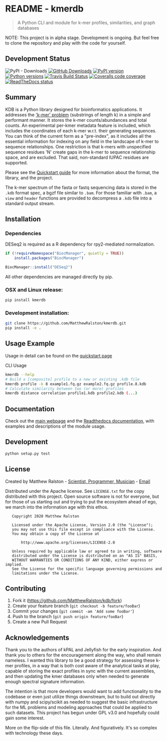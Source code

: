 # README - kmerdb
> A Python CLI and module for k-mer profiles, similarities, and graph databases

NOTE: This project is in alpha stage. Development is ongoing. But feel free to clone the repository and play with the code for yourself.

## Development Status


![PyPI - Downloads](https://img.shields.io/pypi/dm/kmerdb)
[![GitHub Downloads](https://img.shields.io/github/downloads/MatthewRalston/kdb/total.svg?style=social&logo=github&label=Download)](https://github.com/MatthewRalston/kmerdb/releases)
[![PyPI version](https://img.shields.io/pypi/v/kmerdb.svg)][pip]
[![Python versions](https://img.shields.io/pypi/pyversions/kmerdb.svg)][Pythons]
[![Travis Build Status](https://travis-ci.org/MatthewRalston/kmerdb.svg?branch=master)](https://travis-ci.org/MatthewRalston/kmerdb)
[![Coveralls code coverage](https://coveralls.io/repos/github/MatthewRalston/kmerdb/badge.svg?branch=master)](https://coveralls.io/github/MatthewRalston/kmerdb?branch=master)
[![ReadTheDocs status](https://readthedocs.org/projects/kdb/badge/?version=stable&style=flat)][RTD]


[pip]: https://pypi.org/project/kmerdb/
[Pythons]: https://pypi.org/project/kmerdb/
[RTD]: https://kdb.readthedocs.io/en/latest/

## Summary 

KDB is a Python library designed for bioinformatics applications. It addresses the ['k-mer' problem](https://en.wikipedia.org/wiki/K-mer) (substrings of length k) in a simple and performant manner. It stores the k-mer counts/abundances and total counts. An experimental per-kmer metadata feature is included, which includes the coordinates of each k-mer w.r.t. their generating sequences. You can think of the current form as a "pre-index", as it includes all the essential information for indexing on any field in the landscape of k-mer to sequence relationships. One restriction is that k-mers with unspecified sequence residues 'N' create gaps in the k-mer to sequence relationship space, and are excluded. That said, non-standard IUPAC residues are supported.


Please see the [Quickstart guide](https://matthewralston.github.io/kmerdb/quickstart) for more information about the format, the library, and the project.

The k-mer spectrum of the fasta or fastq sequencing data is stored in the `.kdb` format spec, a bgzf file similar to `.bam`. For those familiar with `.bam`, a `view` and `header` functions are provided to decompress a `.kdb` file into a standard output stream.



## Installation


### Dependencies

DESeq2 is required as a R dependency for rpy2-mediated normalization.

```r
if (!requireNamespace("BiocManager", quietly = TRUE))
    install.packages("BiocManager")

BiocManager::install("DESeq2")
```

All other dependencies are managed directly by pip. 


### OSX and Linux release:

```sh
pip install kmerdb
```



### Development installation:

```sh
git clone https://github.com/MatthewRalston/kmerdb.git
pip install -e .
```

## Usage Example

Usage in detail can be found on the [quickstart page](https://matthewralston.github.io/kmerdb/quickstart#usage)

CLI Usage

```bash
kmerdb --help
# Build a [composite] profile to a new or existing .kdb file
kmerdb profile -k 8 example1.fq.gz example2.fq.gz profile.8.kdb
# Calculate similarity between two (or more) profiles
kmerdb distance correlation profile1.kdb profile2.kdb (...)
```


## Documentation

Check out the [main webpage](https://matthewralston.github.io/kmerdb) and the [Readthedocs documentation](https://kdb.readthedocs.io/en/stable/), with examples and descriptions of the module usage.

## Development

```bash
python setup.py test
```

## License

Created by Matthew Ralston - [Scientist, Programmer, Musician](http://matthewralston.github.io) - [Email](mailto:mrals89@gmail.com)

Distributed under the Apache license. See `LICENSE.txt` for the copy distributed with this project. Open source software is not for everyone, but for those of us starting out and trying to put the ecosystem ahead of ego, we march into the information age with this ethos.

```
   Copyright 2020 Matthew Ralston

   Licensed under the Apache License, Version 2.0 (the "License");
   you may not use this file except in compliance with the License.
   You may obtain a copy of the License at

       http://www.apache.org/licenses/LICENSE-2.0

   Unless required by applicable law or agreed to in writing, software
   distributed under the License is distributed on an "AS IS" BASIS,
   WITHOUT WARRANTIES OR CONDITIONS OF ANY KIND, either express or implied.
   See the License for the specific language governing permissions and
   limitations under the License.
```

## Contributing

1. Fork it (<https://github.com/MatthewRalston/kdb/fork>)
2. Create your feature branch (`git checkout -b feature/fooBar`)
3. Commit your changes (`git commit -am 'Add some fooBar'`)
4. Push to the branch (`git push origin feature/fooBar`)
5. Create a new Pull Request

## Acknowledgements

Thank you to the authors of kPAL and Jellyfish for the early inspiration. And thank you to others for the encouragement along the way, who shall remain nameless. I wanted this library to be a good strategy for assessing these k-mer profiles, in a way that is both cost aware of the analytical tasks at play, capable of storing the exact profiles in sync with the current assemblies, and then updating the kmer databases only when needed to generate enough spectral signature information.

The intention is that more developers would want to add functionality to the codebase or even just utilize things downstream, but to build out directly with numpy and scipy/scikit as needed to suggest the basic infrastructure for the ML problems and modeling approaches that could be applied to such datasets. This project has begun under GPL v3.0 and hopefully could gain some interest.

More on the flip-side of this file. Literally. And figuratively. It's so complex with technology these days.

<!--
Thanks of course to that French girl from the children's series.
Thanks to my former mentors BC, MR, IN, CR, and my newer bosses PJ and KL.
Thanks to the Pap lab for the first dataset that I continue to use.
Thank you to Ryan for the food and stuff.
Thanks to Blahah for tolerating someone snooping and imitating his Ruby style.
Thanks to Erin for getting my feet wet in this new field.
Thanks to Rachel for the good memories and friendship.
Thanks to Yasmeen for the usual banter.
Thanks to Max, Robin, and Robert for the halfway decent memories in St. Louis.
Thanks to Freddy Miller for the good memories.
Thanks to Nichole for the cookies and good memories.
And thanks to my family and friends.
Go Blue Hens
-->
